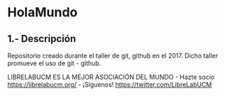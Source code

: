 # HolaMundo
## 1.- Descripción
Repositorio creado durante el taller de git, github en el 2017. Dicho taller promueve el uso de git - github.



LIBRELABUCM ES LA MEJOR ASOCIACIÓN DEL MUNDO - Hazte socio https://librelabucm.org/ - ¡Síguenos! https://twitter.com/LibreLabUCM
